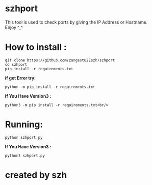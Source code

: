 <h1>szhport</h1>
<p>This tool is used to check ports by giving the IP Address or Hostname.<br/>Enjoy ^_^</p>
<h1>How to install :</h1>

```
git clone https://github.com/zangestu2Eszh/szhport
cd szhport
pip install -r requirements.txt
```
<b>if get Error try:</b><br/>

```
python -m pip install -r requirements.txt
```
<b>If You Have Version3 :</b><br/>

```
python3 -m pip install -r requirements.txt<br/>
```
<h1>Running:</h1>

```
python szhport.py
```
<b>If You Have Version3 :</b><br>

```
python3 szhport.py
```
<h1><b>created by szh</b></h1>
